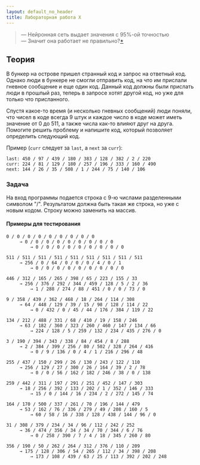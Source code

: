 ```yaml
---
layout: default_no_header
title: Лабораторная работа X
---
```


> — Нейронная сеть выдает значения с 95%-ой точностью  
> — Значит она работает не правильно?[*]({{site.baseurl}}/resources/labs/lab-x/01_demotivator.png)

## Теория

В бункер на острове пришел странный код и запрос на ответный код. Однако люди в бункере не смогли отправить код, 
на что им прислали гневное сообщение и еще один код. Данный код должны были прислать люди в прошлый раз, теперь в запросе хотят 
другой код, но уже для только что присланного. 

Спустя какое-то время (и несколько гневных сообщений) люди поняли, что чисел в коде всегда 9 штук и каждое число в коде 
может иметь значение от 0 до 511, а также числа как-то влияют друг на друга. Помогите решить проблему и напишите код, который позволяет определить следующий код.

Пример (`curr` следует за `last`, а `next` за `curr`):
```
last: 450 / 97 / 439 / 180 / 383 / 128 / 382 / 2 / 220
curr: 224 / 81 / 129 / 180 / 257 / 196 / 333 / 160 / 490
next: 144 / 26 / 35 / 508 / 1 / 244 / 75 / 140 / 106
```

### Задача

На вход программы подается строка с 9-ю числами разделенными символом "/". Результатом должна быть
такая же строка, но уже с новым кодом. Строку можно заменить на массив.

#### Примеры для тестирования

```
0 / 0 / 0 / 0 / 0 / 0 / 0 / 0 / 0
     → 0 / 0 / 0 / 0 / 0 / 0 / 0 / 0 / 0
         → 0 / 0 / 0 / 0 / 0 / 0 / 0 / 0 / 0
```
```
511 / 511 / 511 / 511 / 511 / 511 / 511 / 511 / 511
     → 256 / 0 / 64 / 0 / 0 / 0 / 4 / 0 / 1
         → 0 / 0 / 0 / 0 / 0 / 0 / 0 / 0 / 0
```
```
446 / 312 / 165 / 265 / 398 / 65 / 223 / 155 / 33
     → 256 / 376 / 292 / 344 / 459 / 128 / 5 / 2 / 36
         → 1 / 288 / 274 / 88 / 451 / 0 / 0 / 73 / 0
```
```
9 / 358 / 439 / 362 / 468 / 18 / 264 / 114 / 308
     → 64 / 448 / 129 / 39 / 15 / 98 / 128 / 114 / 22
         → 0 / 432 / 0 / 45 / 44 / 176 / 384 / 119 / 22
```
```
134 / 212 / 488 / 331 / 68 / 410 / 19 / 158 / 246
     → 63 / 182 / 360 / 323 / 260 / 460 / 147 / 134 / 66
         → 224 / 128 / 5 / 259 / 132 / 234 / 435 / 276 / 0
```
```
3 / 190 / 394 / 343 / 338 / 84 / 454 / 8 / 288
     → 2 / 384 / 399 / 256 / 80 / 502 / 328 / 264 / 416
         → 0 / 9 / 136 / 0 / 4 / 1 / 216 / 296 / 48
```
```
255 / 437 / 150 / 299 / 26 / 130 / 243 / 122 / 110
     → 256 / 129 / 27 / 300 / 26 / 164 / 39 / 2 / 78
         → 0 / 0 / 56 / 162 / 182 / 246 / 38 / 0 / 138
```
```
259 / 442 / 311 / 197 / 291 / 251 / 452 / 147 / 303
     → 18 / 256 / 392 / 133 / 202 / 1 / 352 / 146 / 333
         → 15 / 0 / 144 / 16 / 234 / 2 / 272 / 145 / 74
```
```
164 / 170 / 500 / 337 / 261 / 70 / 196 / 144 / 479
     → 53 / 162 / 76 / 336 / 279 / 49 / 208 / 160 / 5
         → 60 / 58 / 16 / 338 / 128 / 438 / 144 / 96 / 0
```
```
31 / 308 / 379 / 234 / 34 / 96 / 112 / 242 / 252
     → 36 / 474 / 356 / 34 / 34 / 70 / 344 / 6 / 76
         → 0 / 258 / 390 / 7 / 4 / 18 / 345 / 260 / 80
```
```
356 / 190 / 50 / 262 / 264 / 312 / 376 / 110 / 209
     → 175 / 128 / 306 / 54 / 265 / 112 / 34 / 398 / 208
         → 173 / 108 / 439 / 63 / 25 / 113 / 392 / 202 / 248
```
